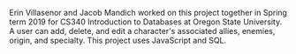 Erin Villasenor and Jacob Mandich worked on this project together in Spring term 2019 for CS340 Introduction to Databases at Oregon State University. A user can add, delete, and edit a character's associated allies, enemies, origin, and specialty. This project uses JavaScript and SQL.
